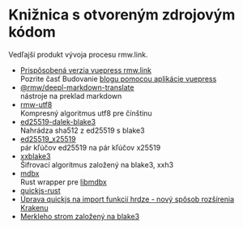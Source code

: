 # Knižnica s otvoreným zdrojovým kódom

Vedľajší produkt vývoja procesu rmw.link.

* [Prispôsobená verzia vuepress rmw.link](https://github.com/rmw-link/blog-vuepress2)  
  Pozrite časť Budovanie [blogu pomocou aplikácie vuepress](/log/2020-11-29-vuepress.html)
* [@rmw/deepl-markdown-translate](https://www.npmjs.com/package/@rmw/deepl-markdown-translate)  
  nástroje na preklad markdown
* [rmw-utf8](https://docs.rs/crate/rmw-utf8)  
  Kompresný algoritmus utf8 pre čínštinu
* [ed25519-dalek-blake3](https://github.com/rmw-lib/ed25519_x25519)  
  Nahrádza sha512 z ed25519 s blake3
* [ed25519_x25519](https://github.com/rmw-lib/ed25519_x25519)  
  pár kľúčov ed25519 na pár kľúčov x25519
* [xxblake3](https://docs.rs/crate/xxblake3)  
  Šifrovací algoritmus založený na blake3, xxh3
* [mdbx](https://docs.rs/crate/mdbx)  
  Rust wrapper pre [libmdbx](https://github.com/erthink/libmdbx)
* [quickjs-rust](https://github.com/rmw-lib/quickjs-rust)
* [Úprava quickjs na import funkcií hrdze - nový spôsob rozšírenia Krakenu](/log/2022-04-29-quickjs-rust.html)
* [Merkleho strom založený na blake3](/log/2022-06-02-blake3_merkle.html)